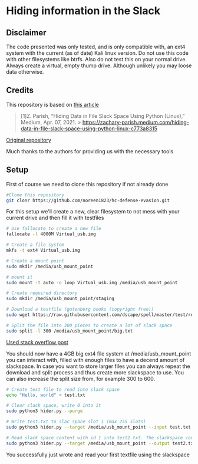 # Hiding information in the Slack

## Disclaimer

The code presented was only tested, and is only compatible with, an ext4 system with the current (as of date) Kali linux version. Do not use this code with other filesystems like btrfs. Also do not test this on your normal drive. Always create a virtual, empty thump drive. Although unlikely you may loose data otherwise.

## Credits

This repository is based on [this article](https://zachary-parish.medium.com/hiding-data-in-file-slack-space-using-python-linux-c773a8315)

> [1]Z. Parish, “Hiding Data in File Slack Space Using Python (Linux),” Medium, Apr. 07, 2021. > https://zachary-parish.medium.com/hiding-data-in-file-slack-space-using-python-linux-c773a8315
‌

[Original repository](https://github.com/exembly/slack_hider)

Much thanks to the authors for providing us with the necessary tools 

## Setup
First of course we need to clone this repository if not already done
```bash
#Clone this repository
git clonr https://github.com/noreen1823/hc-defense-evasion.git
```

For this setup we'll create a new, clear filesystem to not mess with your current drive and then fill it with testfiles

```bash
# Use fallocate to create a new file
fallocate -l 4000M Virtual_usb.img

# Create a file system
mkfs -t ext4 Virtual_usb.img

# Create a mount point 
sudo mkdir /media/usb_mount_point

# mount it
sudo mount -t auto -o loop Virtual_usb.img /media/usb_mount_point

# Create required directory
sudo mkdir /media/usb_mount_point/staging

# Download a testfile (gutenberg books (copyright free))
sudo wget https://raw.githubusercontent.com/dscape/spell/master/test/resources/big.txt -o "/media/usb_mount_point/big.txt"

# Split the file into 300 pieces to create a lot of slack space
sudo split -l 300 /media/usb_mount_point/big.txt
```
[Used stack overflow post](https://unix.stackexchange.com/questions/328156/create-virtual-usb-drive)

You should now have a 4GB big ext4 file system at /media/usb_mount_point you can interact with, filled with enough files to have a decend amount of slackspace. In case you want to store larger files you can always repeat the download and split process and thus create more slackspace to use. You can also increase the split size from, for example 300 to 600.

```bash
# Create test file to read into slack space
echo "Hello, world" > test.txt

# Clear slack space, write 0 into it
sudo python3 hider.py --purge 

# Write test.txt to slac space slot 1 (max 255 slots)
sudo python3 hider.py --target /media/usb_mount_point --input test.txt --id 1 

# Read slack space content with id 1 into test2.txt. The slackspace content gets automatically cleared after you read it.
sudo python3 hider.py --target /media/usb_mount_point --output test2.txt --id 1
```

You successfully just wrote and read your first textfile using the slackspace